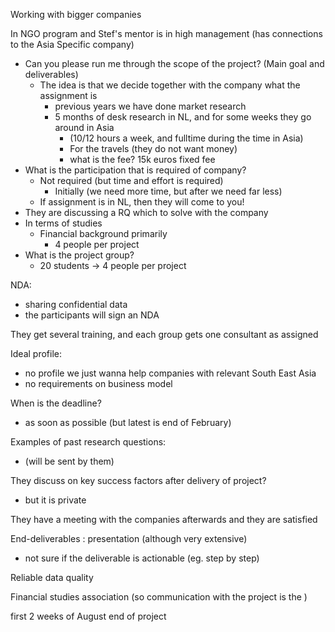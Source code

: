 Working with bigger companies 


In NGO program and Stef's mentor is in high management (has connections to the Asia Specific company)

- Can you please run me through the scope of the project? (Main goal and deliverables)
	- The idea is that we decide together with the company what the assignment is
		- previous years we have done market research
		- 5 months of desk research in NL, and for some weeks they go around in Asia
			- (10/12 hours a week, and fulltime during the time in Asia)
			- For the travels (they do not want money)
			- what is the fee? 15k euros fixed fee
- What is the participation that is required of company?
	- Not required (but time and effort is required)
		- Initially (we need more time, but after we need far less)
	- If assignment is in NL, then they will come to you!
- They are discussing a RQ which to solve with the company
- In terms of studies
	- Financial background primarily
		- 4 people per project
- What is the project group?
	- 20 students -> 4 people per project

NDA:
- sharing confidential data
- the participants will sign an NDA


They get several training, and each group gets one consultant as assigned

Ideal profile:
- no profile we just wanna help companies with relevant South East Asia
- no requirements on business model

When is the deadline?
- as soon as possible (but latest is end of February)

Examples of past research questions:
- (will be sent by them)

They discuss on key success factors after delivery of project?
- but it is private

They have a meeting with the companies afterwards and they are satisfied

End-deliverables : presentation (although very extensive)
- not sure if the deliverable is actionable (eg. step by step)

Reliable data quality 

Financial studies association (so communication with the project is the )


first 2 weeks of August end of project